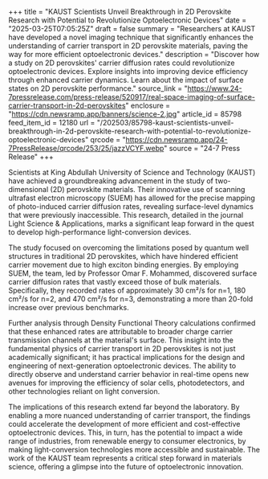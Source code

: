 +++
title = "KAUST Scientists Unveil Breakthrough in 2D Perovskite Research with Potential to Revolutionize Optoelectronic Devices"
date = "2025-03-25T07:05:25Z"
draft = false
summary = "Researchers at KAUST have developed a novel imaging technique that significantly enhances the understanding of carrier transport in 2D perovskite materials, paving the way for more efficient optoelectronic devices."
description = "Discover how a study on 2D perovskites' carrier diffusion rates could revolutionize optoelectronic devices. Explore insights into improving device efficiency through enhanced carrier dynamics. Learn about the impact of surface states on 2D perovskite performance."
source_link = "https://www.24-7pressrelease.com/press-release/520917/real-space-imaging-of-surface-carrier-transport-in-2d-perovskites"
enclosure = "https://cdn.newsramp.app/banners/science-2.jpg"
article_id = 85798
feed_item_id = 12180
url = "/202503/85798-kaust-scientists-unveil-breakthrough-in-2d-perovskite-research-with-potential-to-revolutionize-optoelectronic-devices"
qrcode = "https://cdn.newsramp.app/24-7PressRelease/qrcode/253/25/jazzVCYF.webp"
source = "24-7 Press Release"
+++

<p>Scientists at King Abdullah University of Science and Technology (KAUST) have achieved a groundbreaking advancement in the study of two-dimensional (2D) perovskite materials. Their innovative use of scanning ultrafast electron microscopy (SUEM) has allowed for the precise mapping of photo-induced carrier diffusion rates, revealing surface-level dynamics that were previously inaccessible. This research, detailed in the journal Light Science & Applications, marks a significant leap forward in the quest to develop high-performance light-conversion devices.</p><p>The study focused on overcoming the limitations posed by quantum well structures in traditional 2D perovskites, which have hindered efficient carrier movement due to high exciton binding energies. By employing SUEM, the team, led by Professor Omar F. Mohammed, discovered surface carrier diffusion rates that vastly exceed those of bulk materials. Specifically, they recorded rates of approximately 30 cm²/s for n=1, 180 cm²/s for n=2, and 470 cm²/s for n=3, demonstrating a more than 20-fold increase over previous benchmarks.</p><p>Further analysis through Density Functional Theory calculations confirmed that these enhanced rates are attributable to broader charge carrier transmission channels at the material's surface. This insight into the fundamental physics of carrier transport in 2D perovskites is not just academically significant; it has practical implications for the design and engineering of next-generation optoelectronic devices. The ability to directly observe and understand carrier behavior in real-time opens new avenues for improving the efficiency of solar cells, photodetectors, and other technologies reliant on light conversion.</p><p>The implications of this research extend far beyond the laboratory. By enabling a more nuanced understanding of carrier transport, the findings could accelerate the development of more efficient and cost-effective optoelectronic devices. This, in turn, has the potential to impact a wide range of industries, from renewable energy to consumer electronics, by making light-conversion technologies more accessible and sustainable. The work of the KAUST team represents a critical step forward in materials science, offering a glimpse into the future of optoelectronic innovation.</p>